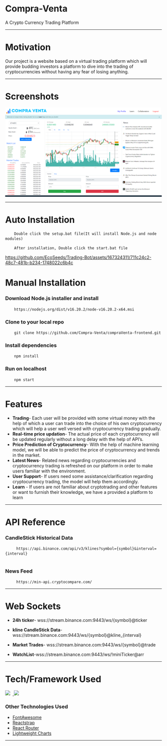# Compra-Venta

A Crypto Currency Trading Platform

***
# Motivation

Our project is a website based on a virtual trading platform which will provide
budding investors a platform to dive into the trading of cryptocurrencies without
having any fear of losing anything.
***
# Screenshots
![alt text](https://github.com/Compra-Venta/compraVenta-frontend/blob/master/public/assets/images/learnPage/dashboard.png?raw=true)

***

# Auto Installation
```
    Double click the setup.bat file(It will install Node.js and node modules)
```
```
    After installation, Double click the start.bat file
```
https://github.com/EcoSeeds/Trading-Bot/assets/167324311/711c24c2-48c7-481b-b234-1748022c6b4c

# Manual Installation

### Download Node.js installer and install

```
    https://nodejs.org/dist/v16.20.2/node-v16.20.2-x64.msi
```

### Clone to your local repo

```
    git clone https://github.com/Compra-Venta/compraVenta-frontend.git
```

### Install dependencies

```
    npm install
```

### Run on localhost

```
    npm start
```
*** 

# Features
* **Trading**- Each user will be provided with some virtual money with
the help of which a user can trade into the choice of his own cryptocurrency
which will help a user well versed with cryptocurrency trading gradually.
* **Real-time price updation**- The actual price of each cryptocurrency will be
updated regularly without a long delay with the help of API’s.
* **Price Prediction of Cryptocurrency**- With the help of machine learning
model, we will be able to predict the price of cryptocurrency and trends in the
market.
* **Latest News**- Related news regarding cryptocurrencies and cryptocurrency
trading is refreshed on our platform in order to make users familiar with the
environment.
* **User Support**- If users need some assistance/clarification regarding
cryptocurrency trading, the model will help them accordingly.
* **Learn** - If users are not familiar about cryptotrading and other features
or want to furnish their knowledge, we have a provided a platform to learn
***

# API Reference
### **CandleStick Historical Data**
```
     https://api.binance.com/api/v3/klines?symbol={symbol}&interval={interval}
            
```
      
### **News Feed**
```
     https://min-api.cryptocompare.com/ 
```
***   
# Web Sockets
 * **24h ticker**- wss://stream.binance.com:9443/ws/{symbol}@ticker
 
 * **kline CandleStick Data**- wss://stream.binance.com:9443/ws/{symbol}@kline_{interval}
 
 * **Market Trades**- wss://stream.binance.com:9443/ws/{symbol}@trade

 * **WatchList**-wss://stream.binance.com:9443/ws/!miniTicker@arr

***

# Tech/Framework Used
<a href="https://reactjs.org/"><img src="https://img.icons8.com/plasticine/48/000000/react.png"/></a> &nbsp;<a href="https://react-redux.js.org/"> <img src="https://img.icons8.com/color/48/000000/redux.png"/></a>
 ### Other Technologies Used 
  * [FontAwesome](https://fontawesome.com/v4.7.0/icons/)
  * [Reactstrap](https://reactstrap.github.io/)
  * [React Router](https://reactrouter.com/)
  * [Lightweight Charts](https://in.tradingview.com/lightweight-charts/)

***
